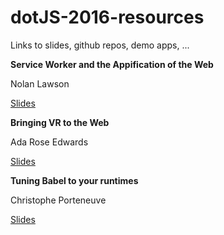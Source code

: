 # dotJS-2016-resources

Links to slides, github repos, demo apps, ...

**Service Worker and 
the Appification of the Web**

Nolan Lawson

[Slides](https://nolanlawson.github.io/dotjs-2016)

**Bringing VR to the Web**

Ada Rose Edwards

[Slides](https://ada.is/webvr/talk-dot-js.html#false)

**Tuning Babel
to your runtimes**

Christophe Porteneuve

[Slides](https://tdd.github.io/dotjs2016-babel-tuning/)
